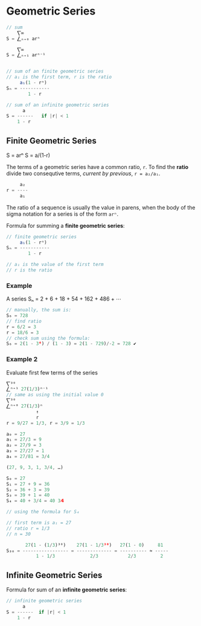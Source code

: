 # Geometric Series

```js
// sum
    ⎲∞
S = ⎳ₙ₌₀ arⁿ

    ⎲∞
S = ⎳ₙ₌₁ arⁿ⁻¹


// sum of an finite geometric series
// a₁ is the first term, r is the ratio
     a₁(1 - rⁿ)
Sₙ = -----------
        1 - r

// sum of an infinite geometric series
      a
S = ------   if |r| < 1
    1 - r
```

## Finite Geometric Series

S = arⁿ
S = a/(1-r)

The terms of a geometric series have a common ratio, `r`. To find the **ratio** divide two consequtive terms, *current by previous*, `r = a₂/a₁`.

```js
     a₂
r = ----
     a₁
```

The ratio of a sequence is usually the value in parens, when the body of the sigma notation for a series is of the form `arⁿ`.

Formula for summing a **finite geometric series**:

```js
// finite geometric series
     a₁(1 - rⁿ)
Sₙ = -----------
        1 - r

// a₁ is the value of the first term
// r is the ratio
```

### Example

A series Sₙ = 2 + 6 + 18 + 54 + 162 + 486 + ⋯

```js
// manually, the sum is:
S₆ = 728
// find ratio
r = 6/2 = 3
r = 18/6 = 3
// check sum using the formula:
S₆ = 2(1 - 3⁶) / (1 - 3) = 2(1 - 729)/-2 = 728 ✔
```

### Example 2

Evaluate first few terms of the series

```js
⎲³⁰
⎳ⁿ⁼¹ 27(1/3)ⁿ⁻¹
// same as using the initial value 0
⎲³⁰
⎳ⁿ⁼⁰ 27(1/3)ⁿ
           ↑
           r
r = 9/27 = 1/3, r = 3/9 = 1/3

a₀ = 27
a₁ = 27/3 = 9
a₂ = 27/9 = 3
a₃ = 27/27 = 1
a₄ = 27/81 = 3/4

(27, 9, 3, 1, 3/4, …)

S₀ = 27
S₁ = 27 + 9 = 36
S₂ = 36 + 3 = 39
S₃ = 39 + 1 = 40
S₄ = 40 + 3/4 = 40 3⁄4

// using the formula for S₄

// first term is a₁ = 27
// ratio r = 1/3
// n = 30

       27(1 - (1/3)³⁰)    27(1 - 1/3³⁰)   27(1 - 0)     81
S₃₀ = ----------------- = ------------- = ---------- ≈ -----
           1 - 1/3             2/3           2/3         2
```

## Infinite Geometric Series

Formula for sum of an **infinite geometric series**:

```js
// infinite geometric series
      a
S = ------  if |r| < 1
    1 - r
```

